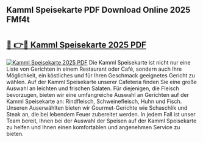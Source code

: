 ## Kamml Speisekarte PDF Download Online 2025 FMf4t

# <h2><a href="http://gcdw5pd.nevu.top/?p=Kamml+Speisekarte">🔗 👉🔴 Kamml Speisekarte 2025 PDF</a></h2>

[![Kamml Speisekarte 2025 PDF](https://i.imgur.com/dBaPXMq.png)](http://gcdw5pd.nevu.top/?p=Kamml+Speisekarte)
Die Kamml Speisekarte ist nicht nur eine Liste von Gerichten in einem Restaurant oder Café, sondern auch Ihre Möglichkeit, ein köstliches und für Ihren Geschmack geeignetes Gericht zu wählen. Auf der Kamml Speisekarte unserer Cafeteria finden Sie eine große Auswahl an leichten und frischen Salaten. Für diejenigen, die Fleisch bevorzugen, bieten wir eine umfangreiche Auswahl an Gerichten auf der Kamml Speisekarte an: Rindfleisch, Schweinefleisch, Huhn und Fisch. Unseren Auserwählten bieten wir Gourmet-Gerichte wie Schaschlik und Steak an, die bei lebendem Feuer zubereitet werden. In jedem Fall ist unser Team bereit, Ihnen bei der Auswahl der Speisen auf der Kamml Speisekarte zu helfen und Ihnen einen komfortablen und angenehmen Service zu bieten.
